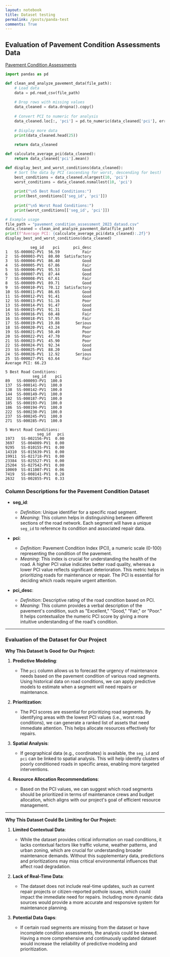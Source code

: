 ```yaml
---
layout: notebook
title: Dataset testing
permalink: /posts/panda-test
comments: True
---
```


## Evaluation of Pavement Condition Assessments Data
[Pavement Condition Assessments](https://data.sandiego.gov/datasets/streets-overall-condition-index/)


```python
import pandas as pd

def clean_and_analyze_pavement_data(file_path):
    # Load data
    data = pd.read_csv(file_path)
    
    # Drop rows with missing values
    data_cleaned = data.dropna().copy()
    
    # Convert PCI to numeric for analysis
    data_cleaned.loc[:, 'pci'] = pd.to_numeric(data_cleaned['pci'], errors='coerce')
    
    # Display more data
    print(data_cleaned.head(25))
    
    return data_cleaned

def calculate_average_pci(data_cleaned):
    return data_cleaned['pci'].mean()

def display_best_and_worst_conditions(data_cleaned):
    # Sort the data by PCI (ascending for worst, descending for best)
    best_conditions = data_cleaned.nlargest(10, 'pci')
    worst_conditions = data_cleaned.nsmallest(10, 'pci')
    
    print("\n5 Best Road Conditions:")
    print(best_conditions[['seg_id', 'pci']])
    
    print("\n5 Worst Road Conditions:")
    print(worst_conditions[['seg_id', 'pci']])

# Example usage
file_path = "pavement_condition_assessment_2023_datasd.csv"
data_cleaned = clean_and_analyze_pavement_data(file_path)
print(f"Average PCI: {calculate_average_pci(data_cleaned):.2f}")
display_best_and_worst_conditions(data_cleaned)
```

               seg_id    pci      pci_desc
    1   SS-000002-PV1  56.59          Fair
    2   SS-000003-PV1  80.00  Satisfactory
    3   SS-000004-PV1  86.40          Good
    4   SS-000005-PV1  67.86          Fair
    5   SS-000006-PV1  95.53          Good
    6   SS-000007-PV1  87.44          Good
    7   SS-000008-PV1  67.61          Fair
    8   SS-000009-PV1  89.71          Good
    9   SS-000010-PV1  70.12  Satisfactory
    10  SS-000011-PV1  86.65          Good
    11  SS-000012-PV1  91.41          Good
    12  SS-000013-PV1  51.16          Poor
    13  SS-000014-PV1  91.47          Good
    14  SS-000015-PV1  91.31          Good
    15  SS-000016-PV1  60.48          Fair
    16  SS-000018-PV1  57.95          Fair
    17  SS-000019-PV1  19.88       Serious
    18  SS-000020-PV1  43.24          Poor
    19  SS-000021-PV1  50.49          Poor
    20  SS-000022-PV1  47.70          Poor
    21  SS-000023-PV1  45.90          Poor
    22  SS-000024-PV1  92.34          Good
    23  SS-000025-PV1  88.20          Good
    24  SS-000026-PV1  12.92       Serious
    25  SS-000027-PV1  63.64          Fair
    Average PCI: 66.23
    
    5 Best Road Conditions:
                seg_id    pci
    89   SS-000093-PV1  100.0
    137  SS-000141-PV1  100.0
    138  SS-000142-PV1  100.0
    144  SS-000149-PV1  100.0
    182  SS-000187-PV1  100.0
    185  SS-000193-PV1  100.0
    186  SS-000194-PV1  100.0
    222  SS-000230-PV1  100.0
    237  SS-000245-PV1  100.0
    271  SS-000285-PV1  100.0
    
    5 Worst Road Conditions:
                  seg_id   pci
    1973   SS-002156-PV1  0.00
    3697   SS-004009-PV1  0.00
    9295   SS-010155-PV1  0.00
    14310  SS-015639-PV1  0.00
    19911  SS-021718-PV1  0.00
    23384  SS-025527-PV1  0.00
    25204  SS-027542-PV1  0.00
    10069  SS-011007-PV1  0.06
    7419   SS-008141-PV1  0.28
    2632   SS-002855-PV1  0.33


### Column Descriptions for the Pavement Condition Dataset

- **seg_id**: 
  - *Definition*: Unique identifier for a specific road segment.
  - *Meaning*: This column helps in distinguishing between different sections of the road network. Each segment will have a unique `seg_id` to reference its condition and associated repair data.
  
- **pci**: 
  - *Definition*: Pavement Condition Index (PCI), a numeric scale (0-100) representing the condition of the pavement.
  - *Meaning*: This index is crucial for understanding the health of the road. A higher PCI value indicates better road quality, whereas a lower PCI value reflects significant deterioration. This metric helps in prioritizing roads for maintenance or repair. The PCI is essential for deciding which roads require urgent attention.

- **pci_desc**: 
  - *Definition*: Descriptive rating of the road condition based on PCI.
  - *Meaning*: This column provides a verbal description of the pavement's condition, such as "Excellent," "Good," "Fair," or "Poor." It helps contextualize the numeric PCI score by giving a more intuitive understanding of the road's condition.

---

### Evaluation of the Dataset for Our Project

**Why This Dataset Is Good for Our Project:**

1. **Predictive Modeling**:
   - The `pci` column allows us to forecast the urgency of maintenance needs based on the pavement condition of various road segments. Using historical data on road conditions, we can apply predictive models to estimate when a segment will need repairs or maintenance.

2. **Prioritization**:
   - The PCI scores are essential for prioritizing road segments. By identifying areas with the lowest PCI values (i.e., worst road conditions), we can generate a ranked list of assets that need immediate attention. This helps allocate resources effectively for repairs.

3. **Spatial Analysis**:
   - If geographical data (e.g., coordinates) is available, the `seg_id` and `pci` can be linked to spatial analysis. This will help identify clusters of poorly conditioned roads in specific areas, enabling more targeted interventions.

4. **Resource Allocation Recommendations**:
   - Based on the PCI values, we can suggest which road segments should be prioritized in terms of maintenance crews and budget allocation, which aligns with our project's goal of efficient resource management.

---

**Why This Dataset Could Be Limiting for Our Project:**

1. **Limited Contextual Data**:
   - While the dataset provides critical information on road conditions, it lacks contextual factors like traffic volume, weather patterns, and urban zoning, which are crucial for understanding broader maintenance demands. Without this supplementary data, predictions and prioritizations may miss critical environmental influences that affect road degradation.
  
2. **Lack of Real-Time Data**:
   - The dataset does not include real-time updates, such as current repair projects or citizen-reported pothole issues, which could impact the immediate need for repairs. Including more dynamic data sources would provide a more accurate and responsive system for maintenance planning.

3. **Potential Data Gaps**:
   - If certain road segments are missing from the dataset or have incomplete condition assessments, the analysis could be skewed. Having a more comprehensive and continuously updated dataset would increase the reliability of predictive modeling and prioritization.
